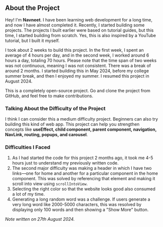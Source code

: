 ## About the Project

Hey! I'm **Navneet**. I have been learning web development for a long time, and now I have almost completed it. Recently, I started building some projects. The projects I built earlier were based on tutorial guides, but this time, I started building from scratch. Yes, this is also inspired by a YouTube tutorial, but I built it myself.

I took about 2 weeks to build this project. In the first week, I spent an average of 4 hours per day, and in the second week, I worked around 6 hours a day, totaling 70 hours. Please note that the time span of two weeks was not continuous, meaning I was not consistent. There was a break of around 2 months. I started building this in May 2024, before my college summer break, and then I enjoyed my summer. I resumed this project in August 2024.

This is a completely open-source project. Go and clone the project from GitHub, and feel free to make contributions.

### Talking About the Difficulty of the Project

I think I can consider this a medium difficulty project. Beginners can also try building this kind of web app. This project can help you strengthen concepts like **useEffect, child component, parent component, navigation, NavLink, routing, popups, and carousel**.

### Difficulties I Faced

1. As I had started the code for this project 2 months ago, it took me 4-5 hours just to understand my previously written code.
2. The second major difficulty was making a header in which I have two links—one for home and another for a particular component in the home component. This was solved by referencing that element and making it scroll into view using `scrollIntoView`.
3. Selecting the right color so that the website looks good also consumed a lot of my time.
4. Generating a long random word was a challenge. If users generate a very long word like 2000-5000 characters, this was resolved by displaying only 100 words and then showing a "Show More" button.

*Note written on 27th August 2024.*
